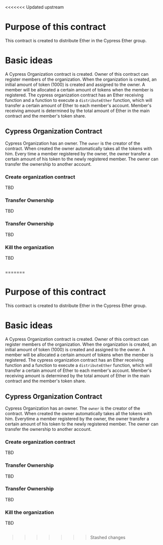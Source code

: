 <<<<<<< Updated upstream
# Purpose of this contract

This contract is created to distribute Ether in the Cypress Ether group.

# Basic ideas

A Cypress Organization contract is created. Owner of this contract can register members of the organization. When the organization is created,
an initial amount of token (1000) is created and assigned to the owner. A member will be allocated a certain amount of tokens when the
member is registered. The cypress organization contract has an Ether receiving function and a function to execute a `distributeEther` function,
which will transfer a certain amount of Ether to each member's account. Member's receiving amount is determined by the total amount of Ether
in the main contract and the member's token share.

## Cypress Organization Contract

Cypress Organization has an owner. The `owner` is the creator of the contract. When created the owner automatically takes
all the tokens with him. Every time a member registered by the owner, the owner transfer a certain amount of his token to
 the newly registered member. The owner can transfer the ownership to another account.
 

### Create organization contract

TBD


### Transfer Ownership

TBD

### Transfer Ownership

TBD

### Kill the organization

TBD

##



=======
# Purpose of this contract

This contract is created to distribute Ether in the Cypress Ether group.

# Basic ideas

A Cypress Organization contract is created. Owner of this contract can register members of the organization. When the organization is created,
an initial amount of token (1000) is created and assigned to the owner. A member will be allocated a certain amount of tokens when the
member is registered. The cypress organization contract has an Ether receiving function and a function to execute a `distributeEther` function,
which will transfer a certain amount of Ether to each member's account. Member's receiving amount is determined by the total amount of Ether
in the main contract and the member's token share.

## Cypress Organization Contract

Cypress Organization has an owner. The `owner` is the creator of the contract. When created the owner automatically takes
all the tokens with him. Everytime a member registered by the owner, the owner transfer a certain amount of his token to
 the newly registered member. The owner can transfer the ownership to another account.
 

### Create organization contract

TBD


### Transfer Ownership

TBD

### Transfer Ownership

TBD

### Kill the organization

TBD

##



>>>>>>> Stashed changes
